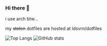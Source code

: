 ### Hi there 👋
i use arch btw...

my ~~stolen~~ dotfiles are hosted at ldsvrn/dotfiles

![Top Langs](https://github-readme-stats.vercel.app/api/top-langs/?username=ldsvrn&theme=gruvbox&show_icons=true)
![GitHub stats](https://github-readme-stats.vercel.app/api?username=ldsvrn&show_icons=true&theme=gruvbox)

<!--
**ldsvrn/ldsvrn** is a ✨ _special_ ✨ repository because its `README.md` (this file) appears on your GitHub profile.

Here are some ideas to get you started:

- 🔭 I’m currently working on writing a good and usable awesomewm config.

- 🔭 I’m currently working on ...
- 🌱 I’m currently learning ...
- 👯 I’m looking to collaborate on ...
- 🤔 I’m looking for help with ...
- 💬 Ask me about ...
- 📫 How to reach me: ...
- 😄 Pronouns: ...
- ⚡ Fun fact: ...
-->
